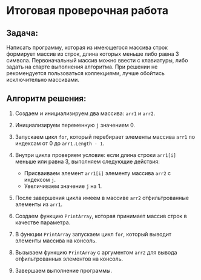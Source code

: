 # **Итоговая проверочная работа**
## **Задача:**

Написать программу, которая из имеющегося массива строк формирует массив из строк, длина которых меньше либо равна 3 символа. Первоначальный массив можно ввести с клавиатуры, либо задать на старте выполнения алгоритма. При решении не рекомендуется пользоваться коллекциями, лучше обойтись исключительно массивами.

## **Алгоритм решения:**

1. Создаем и инициализируем два массива: `arr1` и `arr2`.

2. Инициализируем переменную `j` значением 0.

3. Запускаем цикл `for`, который перебирает элементы массива `arr1` по индексам от 0 до `arr1.Length - 1`.

4. Внутри цикла проверяем условие: если длина строки `arr1[i]` меньше или равна 3, выполняем следующие действия:

   - Присваиваем элемент `arr1[i]` элементу массива `arr2` с индексом `j`.
   - Увеличиваем значение `j` на 1.

5. После завершения цикла имеем в массиве `arr2` отфильтрованные элементы из `arr1`.

6. Создаем функцию `PrintArray`, которая принимает массив строк в качестве параметра.

7. В функции `PrintArray` запускаем цикл `for`, который выводит элементы массива на консоль.

8. Вызываем функцию `PrintArray` с аргументом `arr2` для вывода отфильтрованных элементов на консоль.

9. Завершаем выполнение программы.
